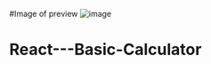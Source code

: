 #Image of preview
![image](https://github.com/user-attachments/assets/dc264431-4a97-45bc-971d-3c14d63fc9f6)

# React---Basic-Calculator
